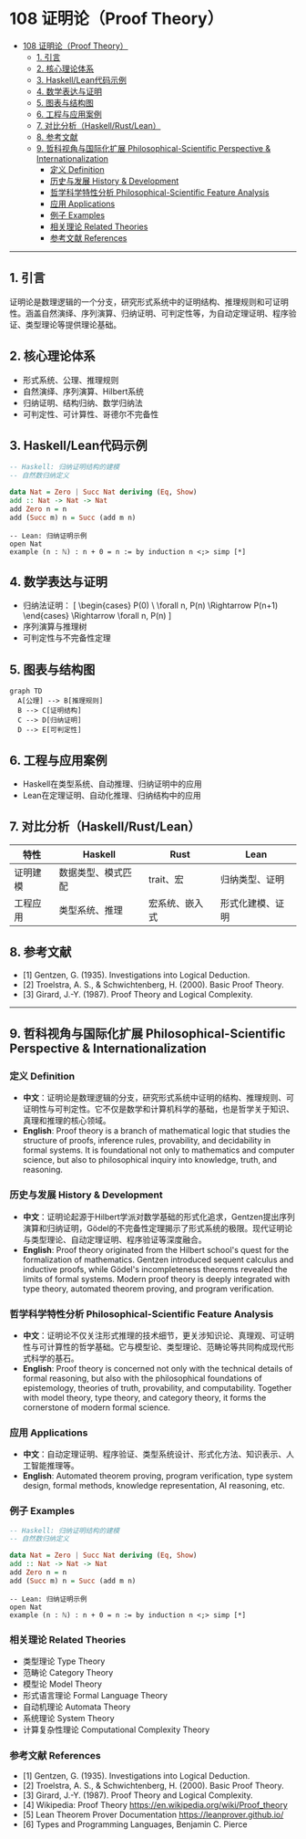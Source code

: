 # 108 证明论（Proof Theory）

- [108 证明论（Proof Theory）](#108-证明论proof-theory)
  - [1. 引言](#1-引言)
  - [2. 核心理论体系](#2-核心理论体系)
  - [3. Haskell/Lean代码示例](#3-haskelllean代码示例)
  - [4. 数学表达与证明](#4-数学表达与证明)
  - [5. 图表与结构图](#5-图表与结构图)
  - [6. 工程与应用案例](#6-工程与应用案例)
  - [7. 对比分析（Haskell/Rust/Lean）](#7-对比分析haskellrustlean)
  - [8. 参考文献](#8-参考文献)
  - [9. 哲科视角与国际化扩展 Philosophical-Scientific Perspective \& Internationalization](#9-哲科视角与国际化扩展-philosophical-scientific-perspective--internationalization)
    - [定义 Definition](#定义-definition)
    - [历史与发展 History \& Development](#历史与发展-history--development)
    - [哲学科学特性分析 Philosophical-Scientific Feature Analysis](#哲学科学特性分析-philosophical-scientific-feature-analysis)
    - [应用 Applications](#应用-applications)
    - [例子 Examples](#例子-examples)
    - [相关理论 Related Theories](#相关理论-related-theories)
    - [参考文献 References](#参考文献-references)

---

## 1. 引言

证明论是数理逻辑的一个分支，研究形式系统中的证明结构、推理规则和可证明性。涵盖自然演绎、序列演算、归纳证明、可判定性等，为自动定理证明、程序验证、类型理论等提供理论基础。

## 2. 核心理论体系

- 形式系统、公理、推理规则
- 自然演绎、序列演算、Hilbert系统
- 归纳证明、结构归纳、数学归纳法
- 可判定性、可计算性、哥德尔不完备性

## 3. Haskell/Lean代码示例

```haskell
-- Haskell: 归纳证明结构的建模
-- 自然数归纳定义

data Nat = Zero | Succ Nat deriving (Eq, Show)
add :: Nat -> Nat -> Nat
add Zero n = n
add (Succ m) n = Succ (add m n)
```

```lean
-- Lean: 归纳证明示例
open Nat
example (n : ℕ) : n + 0 = n := by induction n <;> simp [*]
```

## 4. 数学表达与证明

- 归纳法证明：
  \[
  \begin{cases}
  P(0) \\
  \forall n, P(n) \Rightarrow P(n+1)
  \end{cases}
  \Rightarrow \forall n, P(n)
  \]
- 序列演算与推理树
- 可判定性与不完备性定理

## 5. 图表与结构图

```mermaid
graph TD
  A[公理] --> B[推理规则]
  B --> C[证明结构]
  C --> D[归纳证明]
  D --> E[可判定性]
```

## 6. 工程与应用案例

- Haskell在类型系统、自动推理、归纳证明中的应用
- Lean在定理证明、自动化推理、归纳结构中的应用

## 7. 对比分析（Haskell/Rust/Lean）

| 特性         | Haskell           | Rust              | Lean                |
|--------------|-------------------|-------------------|---------------------|
| 证明建模     | 数据类型、模式匹配 | trait、宏         | 归纳类型、证明      |
| 工程应用     | 类型系统、推理    | 宏系统、嵌入式    | 形式化建模、证明    |

## 8. 参考文献

- [1] Gentzen, G. (1935). Investigations into Logical Deduction.
- [2] Troelstra, A. S., & Schwichtenberg, H. (2000). Basic Proof Theory.
- [3] Girard, J.-Y. (1987). Proof Theory and Logical Complexity.

---

## 9. 哲科视角与国际化扩展 Philosophical-Scientific Perspective & Internationalization

### 定义 Definition

- **中文**：证明论是数理逻辑的分支，研究形式系统中证明的结构、推理规则、可证明性与可判定性。它不仅是数学和计算机科学的基础，也是哲学关于知识、真理和推理的核心领域。
- **English**: Proof theory is a branch of mathematical logic that studies the structure of proofs, inference rules, provability, and decidability in formal systems. It is foundational not only to mathematics and computer science, but also to philosophical inquiry into knowledge, truth, and reasoning.

### 历史与发展 History & Development

- **中文**：证明论起源于Hilbert学派对数学基础的形式化追求，Gentzen提出序列演算和归纳证明，Gödel的不完备性定理揭示了形式系统的极限。现代证明论与类型理论、自动定理证明、程序验证等深度融合。
- **English**: Proof theory originated from the Hilbert school's quest for the formalization of mathematics. Gentzen introduced sequent calculus and inductive proofs, while Gödel's incompleteness theorems revealed the limits of formal systems. Modern proof theory is deeply integrated with type theory, automated theorem proving, and program verification.

### 哲学科学特性分析 Philosophical-Scientific Feature Analysis

- **中文**：证明论不仅关注形式推理的技术细节，更关涉知识论、真理观、可证明性与可计算性的哲学基础。它与模型论、类型理论、范畴论等共同构成现代形式科学的基石。
- **English**: Proof theory is concerned not only with the technical details of formal reasoning, but also with the philosophical foundations of epistemology, theories of truth, provability, and computability. Together with model theory, type theory, and category theory, it forms the cornerstone of modern formal science.

### 应用 Applications

- **中文**：自动定理证明、程序验证、类型系统设计、形式化方法、知识表示、人工智能推理等。
- **English**: Automated theorem proving, program verification, type system design, formal methods, knowledge representation, AI reasoning, etc.

### 例子 Examples

```haskell
-- Haskell: 归纳证明结构的建模
-- 自然数归纳定义

data Nat = Zero | Succ Nat deriving (Eq, Show)
add :: Nat -> Nat -> Nat
add Zero n = n
add (Succ m) n = Succ (add m n)
```

```lean
-- Lean: 归纳证明示例
open Nat
example (n : ℕ) : n + 0 = n := by induction n <;> simp [*]
```

### 相关理论 Related Theories

- 类型理论 Type Theory
- 范畴论 Category Theory
- 模型论 Model Theory
- 形式语言理论 Formal Language Theory
- 自动机理论 Automata Theory
- 系统理论 System Theory
- 计算复杂性理论 Computational Complexity Theory

### 参考文献 References

- [1] Gentzen, G. (1935). Investigations into Logical Deduction.
- [2] Troelstra, A. S., & Schwichtenberg, H. (2000). Basic Proof Theory.
- [3] Girard, J.-Y. (1987). Proof Theory and Logical Complexity.
- [4] Wikipedia: Proof Theory <https://en.wikipedia.org/wiki/Proof_theory>
- [5] Lean Theorem Prover Documentation <https://leanprover.github.io/>
- [6] Types and Programming Languages, Benjamin C. Pierce
